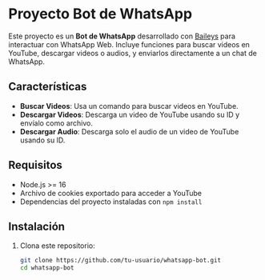 
# Proyecto Bot de WhatsApp

Este proyecto es un **Bot de WhatsApp** desarrollado con [Baileys](https://github.com/adiwajshing/Baileys) para interactuar con WhatsApp Web. Incluye funciones para buscar videos en YouTube, descargar videos o audios, y enviarlos directamente a un chat de WhatsApp.

## Características

- **Buscar Videos**: Usa un comando para buscar videos en YouTube.
- **Descargar Videos**: Descarga un video de YouTube usando su ID y envíalo como archivo.
- **Descargar Audio**: Descarga solo el audio de un video de YouTube usando su ID.

## Requisitos

- Node.js >= 16
- Archivo de cookies exportado para acceder a YouTube
- Dependencias del proyecto instaladas con `npm install`

## Instalación

1. Clona este repositorio:
   ```bash
   git clone https://github.com/tu-usuario/whatsapp-bot.git
   cd whatsapp-bot
   ```